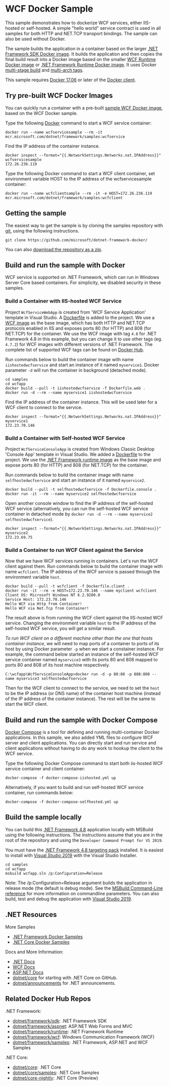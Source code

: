 # WCF Docker Sample
This sample demonstrates how to dockerize WCF services, either IIS-hosted or self-hosted. A simple "hello world" service contract is used in all samples for both HTTP and NET.TCP transport bindings. The sample can also be used without Docker.

The sample builds the application in a container based on the larger [.NET Framework SDK Docker image](https://hub.docker.com/_/microsoft-dotnet-framework-sdk/). It builds the application and then copies the final build result into a Docker image based on the smaller [WCF Runtime Docker image](https://hub.docker.com/_/microsoft-dotnet-framework-wcf/) or [.NET Framework Runtime Docker image](https://hub.docker.com/_/microsoft-dotnet-framework-runtime/). It uses Docker [multi-stage build](https://github.com/dotnet/announcements/issues/18) and [multi-arch tags](https://github.com/dotnet/announcements/issues/14).

This sample requires [Docker 17.06](https://docs.docker.com/release-notes/docker-ce) or later of the [Docker client](https://store.docker.com/editions/community/docker-ce-desktop-windows).

## Try pre-built WCF Docker Images
You can quickly run a container with a pre-built [sample WCF Docker image](https://hub.docker.com/_/microsoft-dotnet-framework-samples/), based on the WCF Docker sample.

Type the following [Docker](https://www.docker.com/products/docker) command to start a WCF service container:
```console
docker run --name wcfservicesample --rm -it mcr.microsoft.com/dotnet/framework/samples:wcfservice
```
Find the IP address of the container instance.
```console
docker inspect --format="{{.NetworkSettings.Networks.nat.IPAddress}}" wcfservicesample
172.26.236.119
```
Type the following Docker command to start a WCF client container, set environment variable HOST to the IP address of the wcfservicesample container:
```console
docker run --name wcfclientsample --rm -it -e HOST=172.26.236.119 mcr.microsoft.com/dotnet/framework/samples:wcfclient
```

## Getting the sample

The easiest way to get the sample is by cloning the samples repository with [git](https://git-scm.com/downloads), using the following instructions.

```console
git clone https://github.com/microsoft/dotnet-framework-docker/
```

You can also [download the repository as a zip](https://github.com/microsoft/dotnet-framework-docker/archive/master.zip).

## Build and run the sample with Docker
WCF service is supported on .NET Framework, which can run in Windows Server Core based containers. For simplicity, we disabled security in these samples.

### Build a Container with IIS-hosted WCF Service
Project `WcfServiceWebApp` is created from 'WCF Service Application' template in Visual Studio. A [Dockerfile](/Dockerfile.web) is added to the project. We use a [WCF image](https://hub.docker.com/_/microsoft-dotnet-framework-wcf/) as the base image, which has both HTTP and NET.TCP protocols enabled in IIS and exposes ports 80 (for HTTP) and 808 (for NET.TCP) for the container. We use the WCF image with tag `4.8` for .NET Framework 4.8 in this example, but you can change it to use other tags (eg. `4.7.2`) for WCF images with different versions of .NET Framework. The complete list of supported WCF tags can be found on [Docker Hub](https://hub.docker.com/_/microsoft-dotnet-framework-wcf/).

Run commands below to build the container image with name `iishostedwcfservice` and start an instance of it named `myservice1`. Docker parameter `-d` will run the container in background (detached mode).
```
cd samples
cd wcfapp
docker build --pull -t iishostedwcfservice -f Dockerfile.web .
docker run -d --rm --name myservice1 iishostedwcfservice
```
Find the IP address of the container instance. This will be used later for a WCF client to connect to the service.
```
docker inspect --format="{{.NetworkSettings.Networks.nat.IPAddress}}" myservice1
172.23.70.146
```
### Build a Container with Self-hosted WCF Service
Project `WcfServiceConsoleApp` is created from Windows Classic Desktop 'Console App' template in Visual Studio. We added a [Dockerfile](/Dockerfile.console) to the project. We use the [.NET Framework runtime image](https://hub.docker.com/_/microsoft-dotnet-framework-runtime/) as the base image and expose ports 80 (for HTTP) and 808 (for NET.TCP) for the container.

Run commands below to build the container image with name `selfhostedwcfservice` and start an instance of it named `myservice2`.
```
docker build --pull -t selfhostedwcfservice -f Dockerfile.console .
docker run -it --rm --name myservice2 selfhostedwcfservice
```
Open another console window to find the IP address of the self-hosted WCF service (alternatively, you can run the self-hosted WCF service container in detached mode by `docker run -d --rm --name myservice2 selfhostedwcfservice`).
```
docker inspect --format="{{.NetworkSettings.Networks.nat.IPAddress}}" myservice2
172.23.69.75
```
### Build a Container to run WCF Client against the Service
Now that we have WCF services running in containers. Let's run the WCF client against them. Run commands below to build the container image with name `wcfclient`. The IP address of the WCF service is passed through the environment variable `host`.
```
docker build --pull -t wcfclient -f Dockerfile.client .
docker run -it --rm -e HOST=172.23.70.146 --name myclient wcfclient
Client OS: Microsoft Windows NT 6.2.9200.0
Service Host: 172.23.70.146
Hello WCF via Http from Container!
Hello WCF via Net.Tcp from Container!
```
The result above is from running the WCF client against the IIS-hosted WCF service. Changing the environment variable `host` to the IP address of the self-hosted WCF service, you will get a similar result.

*To run WCF client on a different machine other than the one that hosts container instance*, we will need to map ports of a container to ports of its host by using Docker parameter `-p` when we start a constainer instance. For example, the command below started an instance of the self-hosted WCF service container named `myservice3` with its ports 80 and 808 mapped to ports 80 and 808 of its host machine respectively.
```
C:\wcfapp\WcfServiceConsoleApp>docker run -d -p 80:80 -p 808:808 --name myservice3 selfhostedwcfservice
```
Then for the WCF client to connect to the service, we need to set the `host` to be the IP address (or DNS name) of the container host machine (instead of the IP address of the container instance). The rest will be the same to start the WCF client.

## Build and run the sample with Docker Compose
[Docker Compose](https://docs.docker.com/compose/overview/) is a tool for defining and running multi-container Docker applications. In this sample, we also added YML files to configure WCF server and client applications. You can directly start and run service and client applications without having to do any work to hookup the client to the WCF service.

Type the following Docker Compose command to start both iis-hosted  WCF service container and client container:
```
docker-compose -f docker-compose-iishosted.yml up
```
Alternatively, if you want to build and run self-hosted WCF service container, run commands below:
```
docker-compose -f docker-compose-selfhosted.yml up
```

## Build the sample locally

You can build this [.NET Framework 4.8](https://www.microsoft.com/net/download/dotnet-framework-runtime/net48) application locally with MSBuild using the following instructions. The instructions assume that you are in the root of the repository and using the `Developer Command Prompt for VS 2019`.

You must have the [.NET Framework 4.8 targeting pack](https://go.microsoft.com/fwlink/?LinkId=2085167) installed. It is easiest to install with [Visual Studio 2019](https://visualstudio.microsoft.com/vs/) with the Visual Studio Installer.

```console
cd samples
cd wcfapp
msbuild wcfapp.sln /p:Configuration=Release
```

Note: The /p:Configuration=Release argument builds the application in release mode (the default is debug mode). See the [MSBuild Command-Line reference](https://msdn.microsoft.com/en-us/library/ms164311.aspx) for more information on commandline parameters.
You can also build, test and debug the application with [Visual Studio 2019](https://visualstudio.microsoft.com/vs/).

## .NET Resources

More Samples

* [.NET Framework Docker Samples](../README.md)
* [.NET Core Docker Samples](https://github.com/dotnet/dotnet-docker/blob/master/samples/README.md)

Docs and More Information:

* [.NET Docs](https://docs.microsoft.com/dotnet/)
* [WCF Docs](https://docs.microsoft.com/dotnet/framework/wcf/)
* [ASP.NET Docs](https://docs.microsoft.com/aspnet/)
* [dotnet/core](https://github.com/dotnet/core) for starting with .NET Core on GitHub.
* [dotnet/announcements](https://github.com/dotnet/announcements/issues) for .NET announcements.

## Related Docker Hub Repos

.NET Framework:

* [dotnet/framework/sdk](https://hub.docker.com/_/microsoft-dotnet-framework-sdk/): .NET Framework SDK
* [dotnet/framework/aspnet](https://hub.docker.com/_/microsoft-dotnet-framework-aspnet/): ASP.NET Web Forms and MVC
* [dotnet/framework/runtime](https://hub.docker.com/_/microsoft-dotnet-framework-runtime/): .NET Framework Runtime
* [dotnet/framework/wcf](https://hub.docker.com/_/microsoft-dotnet-framework-wcf/): Windows Communication Framework (WCF)
* [dotnet/framework/samples](https://hub.docker.com/_/microsoft-dotnet-framework-samples/): .NET Framework, ASP.NET and WCF Samples

.NET Core:

* [dotnet/core](https://hub.docker.com/_/microsoft-dotnet-core/): .NET Core
* [dotnet/core/samples](https://hub.docker.com/_/microsoft-dotnet-core-samples/): .NET Core Samples
* [dotnet/core-nightly](https://hub.docker.com/_/microsoft-dotnet-core-nightly/): .NET Core (Preview)
